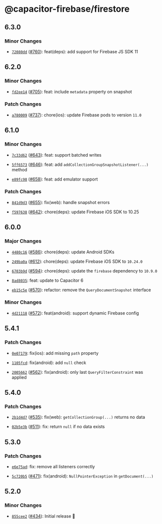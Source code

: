 # @capacitor-firebase/firestore

## 6.3.0

### Minor Changes

- [`72080dd`](https://github.com/capawesome-team/capacitor-firebase/commit/72080dd8d9cb6e730fc83897b49a33f7376b9799) ([#760](https://github.com/capawesome-team/capacitor-firebase/pull/760)): feat(deps): add support for Firebase JS SDK 11

## 6.2.0

### Minor Changes

- [`fd2ee14`](https://github.com/capawesome-team/capacitor-firebase/commit/fd2ee1436353cf0f9b22a6673167a4cf0fa0bc4c) ([#705](https://github.com/capawesome-team/capacitor-firebase/pull/705)): feat: include `metadata` property on snapshot

### Patch Changes

- [`a780009`](https://github.com/capawesome-team/capacitor-firebase/commit/a78000908c82e4b7520ae92eb6aeb6850429c12e) ([#737](https://github.com/capawesome-team/capacitor-firebase/pull/737)): chore(ios): update Firebase pods to version `11.0`

## 6.1.0

### Minor Changes

- [`7c33d62`](https://github.com/capawesome-team/capacitor-firebase/commit/7c33d625e16f525122114e524e829b45bce23189) ([#643](https://github.com/capawesome-team/capacitor-firebase/pull/643)): feat: support batched writes

* [`5ff6573`](https://github.com/capawesome-team/capacitor-firebase/commit/5ff6573d80f5f76630ecfa2b007dfb205f44f40f) ([#646](https://github.com/capawesome-team/capacitor-firebase/pull/646)): feat: add `addCollectionGroupSnapshotListener(...)` method

- [`e89fc98`](https://github.com/capawesome-team/capacitor-firebase/commit/e89fc989f0d52f92414c191dbc4edc3ddacde5eb) ([#658](https://github.com/capawesome-team/capacitor-firebase/pull/658)): feat: add emulator support

### Patch Changes

- [`841d9d3`](https://github.com/capawesome-team/capacitor-firebase/commit/841d9d3eba94737f9c75b404a2c617416c366131) ([#655](https://github.com/capawesome-team/capacitor-firebase/pull/655)): fix(web): handle snapshot errors

* [`f597638`](https://github.com/capawesome-team/capacitor-firebase/commit/f597638391c41d8990e1e3d5a7fd5a897fe12337) ([#642](https://github.com/capawesome-team/capacitor-firebase/pull/642)): chore(deps): update Firebase iOS SDK to 10.25

## 6.0.0

### Major Changes

- [`4480c16`](https://github.com/capawesome-team/capacitor-firebase/commit/4480c16c6bdbcac6e393bdecafd2d37b669fdda3) ([#586](https://github.com/capawesome-team/capacitor-firebase/pull/586)): chore(deps): update Android SDKs

* [`249ba0a`](https://github.com/capawesome-team/capacitor-firebase/commit/249ba0ab9f28a9cc372c018476a0d49b85b4bb76) ([#612](https://github.com/capawesome-team/capacitor-firebase/pull/612)): chore(deps): update Firebase iOS SDK to `10.24.0`

- [`6703b9d`](https://github.com/capawesome-team/capacitor-firebase/commit/6703b9d8e2e2ee7fb1260f0eac90f02963af0944) ([#594](https://github.com/capawesome-team/capacitor-firebase/pull/594)): chore(deps): update the `firebase` dependency to `10.9.0`

* [`8ad8035`](https://github.com/capawesome-team/capacitor-firebase/commit/8ad8035747761d45254fc75e79de34bfd9fc3421): feat: update to Capacitor 6

- [`eb15c5e`](https://github.com/capawesome-team/capacitor-firebase/commit/eb15c5e9f163ba1a5e6eeecc8b38e8c8fa2b3dce) ([#570](https://github.com/capawesome-team/capacitor-firebase/pull/570)): refactor: remove the `QueryDocumentSnapshot` interface

### Minor Changes

- [`4d21118`](https://github.com/capawesome-team/capacitor-firebase/commit/4d2111872d1b08e12d7a111d0516912f5f957238) ([#572](https://github.com/capawesome-team/capacitor-firebase/pull/572)): feat(android): support dynamic Firebase config

## 5.4.1

### Patch Changes

- [`0e07179`](https://github.com/capawesome-team/capacitor-firebase/commit/0e071793d8025fd0337102403bf333707b91b47a): fix(ios): add missing `path` property

* [`1105fcd`](https://github.com/capawesome-team/capacitor-firebase/commit/1105fcd3a1d816a0a19376dc9b0b2a52c3f5c7c5): fix(android): add `null` check

- [`2005662`](https://github.com/capawesome-team/capacitor-firebase/commit/200566258b51d9e16339e5d4b5028d90dd944d31) ([#562](https://github.com/capawesome-team/capacitor-firebase/pull/562)): fix(android): only last `QueryFilterConstraint` was applied

## 5.4.0

### Patch Changes

- [`2b1d4d7`](https://github.com/capawesome-team/capacitor-firebase/commit/2b1d4d7138c2603f2c38d6eec458b37c17d52006) ([#535](https://github.com/capawesome-team/capacitor-firebase/pull/535)): fix(web): `getCollectionGroup(...)` returns no data

* [`02b5e3b`](https://github.com/capawesome-team/capacitor-firebase/commit/02b5e3bff13f565bafda0d5aabc8be8a6ef075fd) ([#511](https://github.com/capawesome-team/capacitor-firebase/pull/511)): fix: return `null` if no data exists

## 5.3.0

### Patch Changes

- [`e6e75ad`](https://github.com/capawesome-team/capacitor-firebase/commit/e6e75adefba14c951e2d49e7b03ae79ce4eebf9f): fix: remove all listeners correctly

* [`5c720b5`](https://github.com/capawesome-team/capacitor-firebase/commit/5c720b5be18f8d8a9e8668da9706a1c718b0a8df) ([#471](https://github.com/capawesome-team/capacitor-firebase/pull/471)): fix(android): `NullPointerException` in `getDocument(...)`

## 5.2.0

### Minor Changes

- [`855cee2`](https://github.com/capawesome-team/capacitor-firebase/commit/855cee27b8c083752a19fb7e9545d2994ff64b6e) ([#434](https://github.com/capawesome-team/capacitor-firebase/pull/434)): Initial release 🎉
